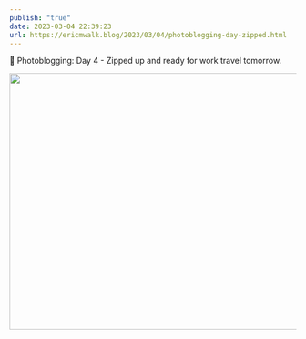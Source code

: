 ```yaml
---
publish: "true"
date: 2023-03-04 22:39:23
url: https://ericmwalk.blog/2023/03/04/photoblogging-day-zipped.html
---
```

📸 Photoblogging: Day 4 - Zipped up and ready for work travel tomorrow.


<img src="uploads/2023/01605f1bd6.jpg" width="600" height="450" alt="">